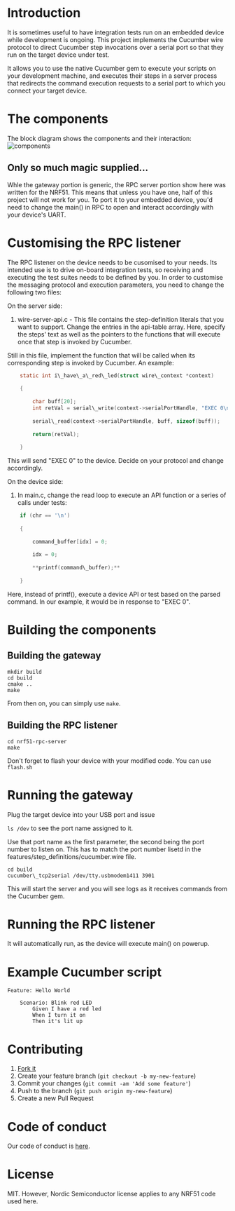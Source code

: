 # Introduction

It is sometimes useful to have integration tests run on an embedded device while development is ongoing.
This project implements the Cucumber wire protocol to direct Cucumber step invocations over a serial port so that they run on the target device under test.

It allows you to use the native Cucumber gem to execute your scripts on your development machine, and executes their steps in a server process that redirects the command execution requests to a serial port to which you connect your target device.

# The components

The block diagram shows the components and their interaction:
![components](https://cloud.githubusercontent.com/assets/19006/11642643/10f6e6d0-9d0d-11e5-9a36-de58b092533c.png)

## Only so much magic supplied...

Whle the gateway portion is generic, the RPC server portion show here was written for the NRF51. This means that unless you have one, half of this project will not work for you.
To port it to your embedded device, you'd need to change the main() in RPC to open and interact accordingly with your device's UART.


# Customising the RPC listener


The RPC listener on the device needs to be cusomised to your needs. Its intended use is to drive on-board integration tests, so receiving and executing the test suites needs to be defined by you.
In order to customise the messaging protocol and execution parameters, you need to change the following two files:


On the server side:

1. wire-server-api.c - This file contains the step-definition literals that you want to support.
Change the entries in the api-table array. Here, specify the steps' text as well as the pointers to the functions that will execute once that step is invoked by Cucumber.


Still in this file, implement the function that will be called when its corresponding step is invoked by Cucumber. An example:
```c
	static int i\_have\_a\_red\_led(struct wire\_context *context)
	
	{
	
		char buff[20];	
		int retVal = serial\_write(context->serialPortHandle, "EXEC 0\n");
		
		serial\_read(context->serialPortHandle, buff, sizeof(buff));
		
		return(retVal);
	
	}

```

This will send "EXEC 0" to the device. Decide on your protocol and change accordingly.

On the device side:

1. In main.c, change the read loop to execute an API function or a series of calls under tests:


```c
	if (chr == '\n')
	
	{
	
		command_buffer[idx] = 0;
		
		idx = 0;
		
		**printf(command\_buffer);**
	
	}
```


Here, instead of printf(), execute a device API or test based on the parsed command. In our example, it would be in response to "EXEC 0".

# Building the components

## Building the gateway

```
mkdir build
cd build
cmake ..
make
```

From then on, you can simply use ```make```.

## Building the RPC listener

```
cd nrf51-rpc-server
make
```

Don't forget to flash your device with your modified code. You can use ```flash.sh```

# Running the gateway

Plug the target device into your USB port and issue

```ls /dev``` to see the port name assigned to it.

Use that port name as the first parameter, the second being the port number to listen on. This has to match the port number lisetd in the features/step\_definitions/cucumber.wire file.

```
cd build
cucumber\_tcp2serial /dev/tty.usbmodem1411 3901
```

This will start the server and you will see logs as it receives commands from the Cucumber gem.

# Running the RPC listener

It will automatically run, as the device will execute main() on powerup.

# Example Cucumber script


```cucumber
Feature: Hello World

	Scenario: Blink red LED
		Given I have a red led
		When I turn it on
		Then it's lit up
```

# Contributing


1. [Fork it](https://github.com/ihassin/cucumber-wire-tcp2serial.git)
2. Create your feature branch (`git checkout -b my-new-feature`)
3. Commit your changes (`git commit -am 'Add some feature'`)
4. Push to the branch (`git push origin my-new-feature`)
5. Create a new Pull Request

# Code of conduct

Our code of conduct is [here](https://github.com/ihassin/cucumber-wire-tcp2serial/blob/master/CODE_OF_CONDUCT.md).


# License

MIT.
However, Nordic Semiconductor license applies to any NRF51 code used here.

